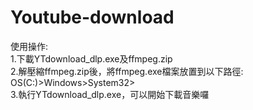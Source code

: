 # Youtube-download
使用操作:  
1.下載YTdownload_dlp.exe及ffmpeg.zip  
2.解壓縮ffmpeg.zip後，將ffmpeg.exe檔案放置到以下路徑:  
OS(C:)>Windows>System32>  
3.執行YTdownload_dlp.exe，可以開始下載音樂囉  

